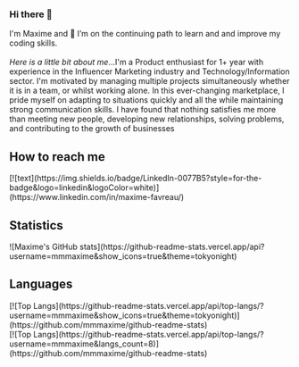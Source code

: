 ### Hi there 👋
I'm Maxime and 🌱 I’m on the continuing path to learn and and improve my coding skills. 
<br>
<br>
_Here is a little bit about me_...I'm a Product enthusiast for 1+ year with experience in the Influencer Marketing industry and Technology/Information sector. I'm motivated by managing multiple projects simultaneously whether it is in a team, or whilst working alone. In this ever-changing marketplace, I pride myself on adapting to situations quickly and all the while maintaining strong communication skills. I have found that nothing satisfies me more than meeting new people, developing new relationships, solving problems, and contributing to the growth of businesses

<h2>How to reach me</h2>
[![text](https://img.shields.io/badge/LinkedIn-0077B5?style=for-the-badge&logo=linkedin&logoColor=white)](https://www.linkedin.com/in/maxime-favreau/)


<h2>Statistics</h2>
![Maxime's GitHub stats](https://github-readme-stats.vercel.app/api?username=mmmaxime&show_icons=true&theme=tokyonight)

  
<h2>Languages</h2>
[![Top Langs](https://github-readme-stats.vercel.app/api/top-langs/?username=mmmaxime&show_icons=true&theme=tokyonight)](https://github.com/mmmaxime/github-readme-stats)
<br>
[![Top Langs](https://github-readme-stats.vercel.app/api/top-langs/?username=mmmaxime&langs_count=8)](https://github.com/mmmaxime/github-readme-stats)


